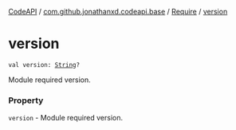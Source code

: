 [CodeAPI](../../index.md) / [com.github.jonathanxd.codeapi.base](../index.md) / [Require](index.md) / [version](.)

# version

`val version: `[`String`](https://kotlinlang.org/api/latest/jvm/stdlib/kotlin/-string/index.html)`?`

Module required version.

### Property

`version` - Module required version.